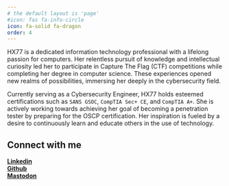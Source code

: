 ```yaml
---
# the default layout is 'page'
#icon: fas fa-info-circle
icon: fa-solid fa-dragon
order: 4
---
```


<!-- markdownlint-capture -->
<!-- markdownlint-disable -->
HX77 is a dedicated information technology professional with a lifelong passion for computers. Her relentless pursuit of knowledge and intellectual curiosity led her to participate in Capture The Flag (CTF) competitions while completing her degree in computer science. These experiences opened new realms of possibilities, immersing her deeply in the cybersecurity field.


Currently serving as a Cybersecurity Engineer, HX77 holds esteemed certifications such as `SANS GSOC`, `CompTIA Sec+ CE`, and `CompTIA A+`. She is actively working towards achieving her goal of becoming a penetration tester by preparing for the OSCP certification. Her inspiration is fueled by a desire to continuously learn and educate others in the use of technology.
<!-- markdownlint-restore -->

## Connect with me

[**Linkedin**][Linkedin]  
[**Github**][Github]  
[**Mastodon**][Mastodon]

[Linkedin]: https://www.linkedin.com/in/lourdes-cigarruista/
[Github]: https://github.com/hx077
[Mastodon]: https://infosec.exchange/@hax0r77

<!-- 
# <!-- > Add Markdown syntax content to file `_tabs/about.md`{: .filepath } and it will show up on this page.
# {: .prompt-tip } -->
